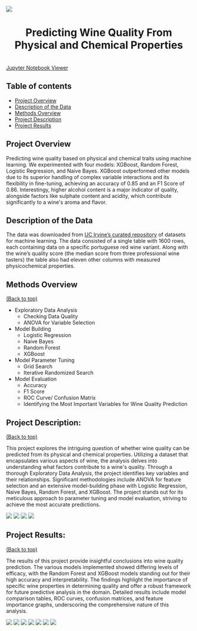 <img src="images/title_photo.jpg" style>
<h1 align="center">Predicting Wine Quality From Physical and Chemical Properties</h1>

<br>
<a href="https://nbviewer.org/github/BrianMillerS/wine_quality_classification/blob/main/wine_score_classification.ipynb" target="_blank">Jupyter Notebook Viewer</a>
<br>

## Table of contents
- [Project Overview](#Project-Overview)
- [Description of the Data](#Description-of-the-Data)
- [Methods Overview](#methods-overview)
- [Project Description](#project-description)
- [Project Results](#project-results)

## Project Overview
Predicting wine quality based on physical and chemical traits using machine learning. We experimented with four models: XGBoost, Random Forest, Logistic Regression, and Naive Bayes. XGBoost outperformed other models due to its superior handling of complex variable interactions and its flexibility in fine-tuning, achieving an accuracy of 0.85 and an F1 Score of 0.86. Interestingy, higher alcohol content is a major indicator of quality, alongside factors like sulphate content and acidity, which contribute significantly to a wine's aroma and flavor.

## Description of the Data
The data was downloaded from <a href="https://archive.ics.uci.edu/dataset/186/wine+quality" target="_blank">UC Irvine’s curated repository</a> of datasets for machine learning. The data consisted of a single table with 1600 rows, each containing data on a specific portuguese red wine variant. Along with the wine’s quality score (the median score from three professional wine tasters) the table also had eleven other columns with measured physicochemical properties.

## Methods Overview
[(Back to top)](#table-of-contents)
+ Exploratory Data Analysis
  + Checking Data Quality
  + ANOVA for Variable Selection
+ Model Building
  + Logistic Regression
  + Naive Bayes
  + Random Forest
  + XGBoost
+ Model Parameter Tuning
  + Grid Search
  + Iterative Randomized Search
+ Model Evaluation
  + Accuracy
  + F1 Score
  + ROC Curve/ Confusion Matrix
  + Identifying the Most Important Variables for Wine Quality Prediction

## Project Description:
[(Back to top)](#table-of-contents)

This project explores the intriguing question of whether wine quality can be predicted from its physical and chemical properties. Utilizing a dataset that encapsulates various aspects of wine, the analysis delves into understanding what factors contribute to a wine's quality. Through a thorough Exploratory Data Analysis, the project identifies key variables and their relationships. Significant methodologies include ANOVA for feature selection and an extensive model-building phase with Logistic Regression, Naive Bayes, Random Forest, and XGBoost. The project stands out for its meticulous approach to parameter tuning and model evaluation, striving to achieve the most accurate predictions.


<img src="images/variable_distributions.png" style>

<img src="images/data_binning.png" style>

<img src="images/RF_building_a_forest_explained.png" style>

<img src="images/RF_parameter_tuning_explained.png" style>

## Project Results:
[(Back to top)](#table-of-contents)

The results of this project provide insightful conclusions into wine quality prediction. The various models implemented showed differing levels of efficacy, with the Random Forest and XGBoost models standing out for their high accuracy and interpretability. The findings highlight the importance of specific wine properties in determining quality and offer a robust framework for future predictive analysis in the domain. Detailed results include model comparison tables, ROC curves, confusion matrices, and feature importance graphs, underscoring the comprehensive nature of this analysis.

<img src="images/results_summary_table.png" style>

<img src="images/RF_results.png" style>

<img src="images/XGB_results.png" style>

<img src="images/XBG_roc.png" style>
<img src="images/XGB_confusion.png" style>
<img src="images/XGB_correlation.png" style>
<img src="images/XGB_gain.png" style>



